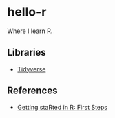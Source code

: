 # hello-r

Where I learn R.

## Libraries

- [Tidyverse](https://www.tidyverse.org)

## References

- [Getting staRted in R: First Steps](https://www.kaggle.com/rtatman/getting-started-in-r-first-steps)
